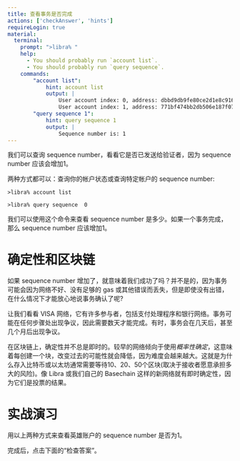 ```yaml
---
title: 查看事务是否完成
actions: ['checkAnswer', 'hints']
requireLogin: true
material:
  terminal:
    prompt: ">libra% "
    help:
      - You should probably run `account list`.
      - You should probably run `query sequence`.
    commands:
        "account list":
            hint: account list
            output: |
                User account index: 0, address: dbbd9db9fe80ce2d1e8c9166bdda2dfc6c2defe25042e11e14958d64604cfd82, sequence number: 0, status: Local
                User account index: 1, address: 771bf474bb2db506e187f0756b464a3e28896efa2516867ea001187d7c174066, sequence number: 1, status: Local
        "query sequence 1":
            hint: query sequence 1
            output: |
                Sequence number is: 1
---
```


我们可以查询 sequence number，看看它是否已发送给验证者，因为 sequence number 应该会增加1。

两种方式都可以：查询你的帐户状态或查询特定帐户的 sequence number:

```
>libra% account list
```

```
>libra% query sequence  0
```

我们可以使用这个命令来查看 sequence number 是多少。如果一个事务完成，那么 sequence number 应该增加1。

# 确定性和区块链

如果 sequence number 增加了，就意味着我们成功了吗？并不是的，因为事务可能会因为网络不好、没有足够的 gas 或其他错误而丢失，但是即使没有出错，在什么情况下才能放心地说事务确认了呢?

让我们看看 VISA 网络，它有许多参与者，包括支付处理程序和银行网络。事务可能在任何步骤处出现争议，因此需要数天才能完成。有时，事务会在几天后，甚至几个月后出现争议。

在区块链上，确定性并不总是即时的。较早的网络倾向于使用*概率性确定*，这意味着每创建一个块，改变过去的可能性就会降低，因为难度会越来越大。这就是为什么存入比特币或以太坊通常需要等待10、20、50个区块(取决于接收者愿意承担多大的风险)。像 Libra 或我们自己的 Basechain 这样的新网络就有即时确定性，因为它们是投票的结果。

# 实战演习

用以上两种方式来查看英雄账户的 sequence number 是否为1。

完成后，点击下面的“检查答案”。